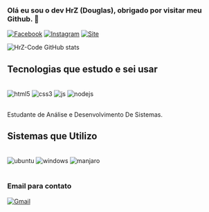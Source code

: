
###  Olá eu sou o dev HrZ (Douglas), obrigado por visitar meu Github. 👋

[![Facebook](https://img.shields.io/badge/Facebook-1877F2?style=for-the-badge&logo=facebook&logoColor=white)](https://www.facebook.com/douglas.delgado.355/)
[![Instagram](https://img.shields.io/badge/Instagram-E4405F?style=for-the-badge&logo=instagram&logoColor=white)](https://www.instagram.com/devhrz/)
[![Site](https://img.shields.io/badge/dev.to-0A0A0A?style=for-the-badge&logo=devdotto&logoColor=white)](https://dhdportfolio.netlify.app)


![HrZ-Code GitHub stats](https://github-readme-stats.vercel.app/api?username=Hrz-Code&show_icons=true&theme=neon)

## Tecnologias que estudo e sei usar

<div style="display: inline_block"></br>
  <img  align="center"  alt="html5"  src="https://img.shields.io/badge/HTML5-E34F26?style=for-the-badge&logo=html5&logoColor=white">
<img  align="center"  alt="css3"  src="https://img.shields.io/badge/CSS3-1572B6?style=for-the-badge&logo=css3&logoColor=white">
<img  align="center"  alt="js"  src="https://img.shields.io/badge/JavaScript-323330?style=for-the-badge&logo=javascript&logoColor=F7DF1E">
  <img  align="center"  alt="nodejs"  src="https://img.shields.io/badge/node.js-%2343853D.svg?style=for-the-badge&logo=node-dot-js&logoColor=white">
  </div></br>

  Estudante de Análise e Desenvolvimento De Sistemas.

  ## Sistemas que Utilizo
  
  <div style="display: inline_block"></br>
  <img  align="center"  alt="ubuntu"  src="https://img.shields.io/badge/Ubuntu-E95420?style=for-the-badge&logo=ubuntu&logoColor=white">
  <img  align="center"  alt="windows"  src="https://img.shields.io/badge/Windows-0078D6?style=for-the-badge&logo=windows&logoColor=white">
<img  align="center"  alt="manjaro"  src="https://img.shields.io/badge/manjaro-35BF5C?style=for-the-badge&logo=manjaro&logoColor=white">
</div></br>

### Email para contato
[![Gmail](https://img.shields.io/badge/Gmail-D14836?style=for-the-badge&logo=gmail&logoColor=white)](mailto:douglashenrik48@gmail.com)
